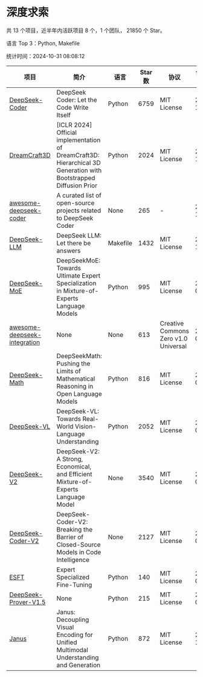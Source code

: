 # 深度求索

共 13 个项目，近半年内活跃项目 8 个，1 个团队， 21850 个 Star。

语言 Top 3：Python, Makefile

统计时间：2024-10-31 08:08:12

| 项目 | 简介 | 语言 | Star 数 | 协议 | 创建时间 | 最后更新时间 | 最后提交时间 |
| --- | --- | --- | --- | --- | --- | --- | --- |
| [DeepSeek-Coder](https://github.com/deepseek-ai/DeepSeek-Coder) | DeepSeek Coder: Let the Code Write Itself | Python | 6759 | MIT License | 2023-10-20 | 2024-10-31 | 2024-05-21 |
| [DreamCraft3D](https://github.com/deepseek-ai/DreamCraft3D) | [ICLR 2024] Official implementation of DreamCraft3D: Hierarchical 3D Generation with Bootstrapped Diffusion Prior | Python | 2024 | MIT License | 2023-10-23 | 2024-10-31 | 2024-08-21 |
| [awesome-deepseek-coder](https://github.com/deepseek-ai/awesome-deepseek-coder) | A curated list of open-source projects related to DeepSeek Coder | None | 265 | - | 2023-11-06 | 2024-10-25 | 2024-04-03 |
| [DeepSeek-LLM](https://github.com/deepseek-ai/DeepSeek-LLM) | DeepSeek LLM: Let there be answers | Makefile | 1432 | MIT License | 2023-11-29 | 2024-10-30 | 2024-02-04 |
| [DeepSeek-MoE](https://github.com/deepseek-ai/DeepSeek-MoE) | DeepSeekMoE: Towards Ultimate Expert Specialization in Mixture-of-Experts Language Models | Python | 995 | MIT License | 2024-01-02 | 2024-10-30 | 2024-01-16 |
| [awesome-deepseek-integration](https://github.com/deepseek-ai/awesome-deepseek-integration) | None | None | 613 | Creative Commons Zero v1.0 Universal | 2024-01-11 | 2024-10-31 | 2024-10-31 |
| [DeepSeek-Math](https://github.com/deepseek-ai/DeepSeek-Math) | DeepSeekMath: Pushing the Limits of Mathematical Reasoning in Open Language Models | Python | 816 | MIT License | 2024-02-05 | 2024-10-29 | 2024-04-15 |
| [DeepSeek-VL](https://github.com/deepseek-ai/DeepSeek-VL) | DeepSeek-VL: Towards Real-World Vision-Language Understanding | Python | 2052 | MIT License | 2024-03-07 | 2024-10-30 | 2024-04-24 |
| [DeepSeek-V2](https://github.com/deepseek-ai/DeepSeek-V2) | DeepSeek-V2: A Strong, Economical, and Efficient Mixture-of-Experts Language Model | None | 3540 | MIT License | 2024-04-22 | 2024-10-31 | 2024-09-25 |
| [DeepSeek-Coder-V2](https://github.com/deepseek-ai/DeepSeek-Coder-V2) | DeepSeek-Coder-V2: Breaking the Barrier of Closed-Source Models in Code Intelligence | None | 2127 | MIT License | 2024-06-14 | 2024-10-31 | 2024-09-24 |
| [ESFT](https://github.com/deepseek-ai/ESFT) | Expert Specialized Fine-Tuning | Python | 140 | MIT License | 2024-07-04 | 2024-10-25 | 2024-09-22 |
| [DeepSeek-Prover-V1.5](https://github.com/deepseek-ai/DeepSeek-Prover-V1.5) | None | Python | 215 | MIT License | 2024-08-15 | 2024-10-30 | 2024-08-16 |
| [Janus](https://github.com/deepseek-ai/Janus) | Janus: Decoupling Visual Encoding for Unified Multimodal Understanding and Generation | Python | 872 | MIT License | 2024-10-18 | 2024-10-31 | 2024-10-31 |
